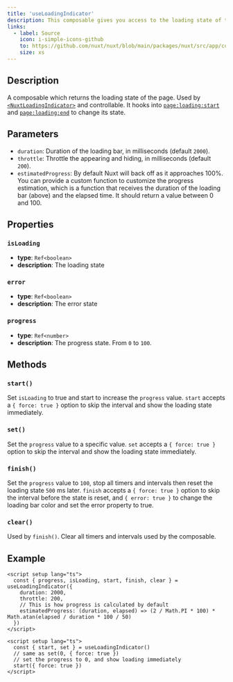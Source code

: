 ```yaml
---
title: 'useLoadingIndicator'
description: This composable gives you access to the loading state of the app page.
links:
  - label: Source
    icon: i-simple-icons-github
    to: https://github.com/nuxt/nuxt/blob/main/packages/nuxt/src/app/composables/loading-indicator.ts
    size: xs
---
```


## Description

A composable which returns the loading state of the page. Used by [`<NuxtLoadingIndicator>`](/docs/api/components/nuxt-loading-indicator) and controllable.
It hooks into [`page:loading:start`](/docs/api/advanced/hooks#app-hooks-runtime) and [`page:loading:end`](/docs/api/advanced/hooks#app-hooks-runtime) to change its state.

## Parameters

- `duration`: Duration of the loading bar, in milliseconds (default `2000`).
- `throttle`: Throttle the appearing and hiding, in milliseconds (default `200`).
- `estimatedProgress`: By default Nuxt will back off as it approaches 100%. You can provide a custom function to customize the progress estimation, which is a function that receives the duration of the loading bar (above) and the elapsed time. It should return a value between 0 and 100.

## Properties

### `isLoading`

- **type**: `Ref<boolean>`
- **description**: The loading state

### `error`

- **type**: `Ref<boolean>`
- **description**: The error state

### `progress`

- **type**: `Ref<number>`
- **description**: The progress state. From `0` to `100`.

## Methods

### `start()`

Set `isLoading` to true and start to increase the `progress` value. `start` accepts a `{ force: true }` option to skip the interval and show the loading state immediately.

### `set()`

Set the `progress` value to a specific value. `set` accepts a `{ force: true }` option to skip the interval and show the loading state immediately.

### `finish()`

Set the `progress` value to `100`, stop all timers and intervals then reset the loading state `500` ms later. `finish` accepts a `{ force: true }` option to skip the interval before the state is reset, and `{ error: true }` to change the loading bar color and set the error property to true.

### `clear()`

Used by `finish()`. Clear all timers and intervals used by the composable.

## Example

```vue
<script setup lang="ts">
  const { progress, isLoading, start, finish, clear } = useLoadingIndicator({
    duration: 2000,
    throttle: 200,
    // This is how progress is calculated by default
    estimatedProgress: (duration, elapsed) => (2 / Math.PI * 100) * Math.atan(elapsed / duration * 100 / 50)
  })
</script>
```

```vue
<script setup lang="ts">
  const { start, set } = useLoadingIndicator()
  // same as set(0, { force: true })
  // set the progress to 0, and show loading immediately
  start({ force: true })
</script>
```
